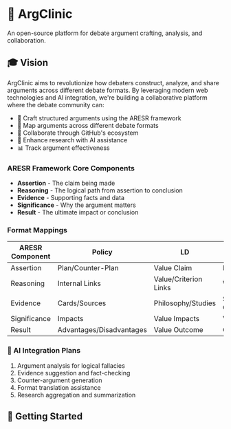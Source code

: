 # 🎯 ArgClinic

An open-source platform for debate argument crafting, analysis, and collaboration.

## 🎓 Vision

ArgClinic aims to revolutionize how debaters construct, analyze, and share arguments across different debate formats. By leveraging modern web technologies and AI integration, we're building a collaborative platform where the debate community can:

-   📝 Craft structured arguments using the ARESR framework
-   🔄 Map arguments across different debate formats
-   🤝 Collaborate through GitHub's ecosystem
-   🤖 Enhance research with AI assistance
-   📊 Track argument effectiveness

### ARESR Framework Core Components

-   **Assertion** - The claim being made
-   **Reasoning** - The logical path from assertion to conclusion
-   **Evidence** - Supporting facts and data
-   **Significance** - Why the argument matters
-   **Result** - The ultimate impact or conclusion

### Format Mappings

| ARESR Component | Policy                   | LD                    | Public Forum             | MSPDP    |
| --------------- | ------------------------ | --------------------- | ------------------------ | -------- |
| Assertion       | Plan/Counter-Plan        | Value Claim           | Resolution               | Motion   |
| Reasoning       | Internal Links           | Value/Criterion Links | Warrants                 | Points   |
| Evidence        | Cards/Sources            | Philosophy/Studies    | Statistics/Expert Quotes | Examples |
| Significance    | Impacts                  | Value Impacts         | Voters                   | Stakes   |
| Result          | Advantages/Disadvantages | Value Outcome         | Cost-Benefit             | POI      |

### 🤖 AI Integration Plans

1. Argument analysis for logical fallacies
2. Evidence suggestion and fact-checking
3. Counter-argument generation
4. Format translation assistance
5. Research aggregation and summarization

## 🚀 Getting Started

